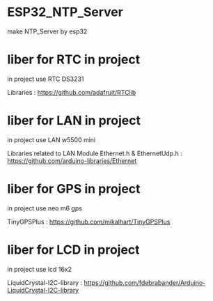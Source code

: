 # ESP32_NTP_Server
make NTP_Server by esp32

# liber for RTC in project

in project use RTC DS3231

Libraries : https://github.com/adafruit/RTClib

# liber for LAN in project

in project use LAN w5500 mini

Libraries related to LAN Module
Ethernet.h & EthernetUdp.h  : https://github.com/arduino-libraries/Ethernet

# liber for GPS in project
in project use neo m6 gps

TinyGPSPlus                 : https://github.com/mikalhart/TinyGPSPlus

# liber for LCD in project
in project use lcd 16x2

LiquidCrystal-I2C-library   : https://github.com/fdebrabander/Arduino-LiquidCrystal-I2C-library
